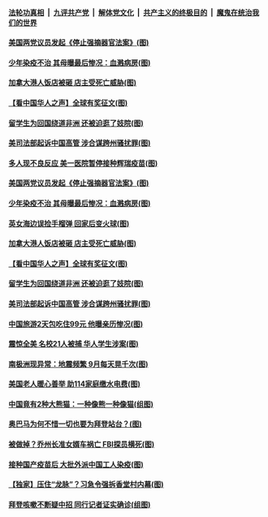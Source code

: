 ####  [法轮功真相](../../../../basic/blob/master/README.md?t=12210231) &nbsp;|&nbsp; [九评共产党](../../../../9ping.md/blob/master/README.md?t=12210231) &nbsp;|&nbsp; [解体党文化](../../../../jtdwh.md/blob/master/README.md?t=12210231)  &nbsp;|&nbsp; [共产主义的终极目的](../../../../gczydzjmd.md/blob/master/README.md?t=12210231) &nbsp;|&nbsp; [魔鬼在统治我们的世界](../../../../mgztzwmdsj.md/blob/master/README.md?t=12210231) 

#### [美国两党议员发起《停止强摘器官法案》(图)](../pages/p3/956446.md?t=12210231) 

#### [少年染疫不治 其母曝最后惨况：血溅病房(图)](../pages/p3/956443.md?t=12210231) 

#### [加拿大港人饭店被砸 店主受死亡威胁(图)](../pages/p3/956334.md?t=12210231) 

#### [【看中国华人之声】全球有奖征文(图)](../pages/p3/953963.md?t=12210231) 

#### [留学生为回国绕道非洲 还被迫逛了妓院(图)](../pages/p3/956306.md?t=12210231) 

#### [美司法部起诉中国高管 涉合谋跨州骚扰罪(图)](../pages/p3/956308.md?t=12210231) 

#### [多人现不良反应 美一医院暂停接种辉瑞疫苗(图)](../pages/p3/956456.md?t=12210231) 

#### [美国两党议员发起《停止强摘器官法案》(图)](../pages/p3/956446.md?t=12210231) 


#### [少年染疫不治 其母曝最后惨况：血溅病房(图)](../pages/p3/956443.md?t=12210231) 


#### [英女海边误捡手榴弹 回家后变火球(图)](../pages/p3/955908.md?t=12210231) 

#### [加拿大港人饭店被砸 店主受死亡威胁(图)](../pages/p3/956334.md?t=12210231) 

#### [【看中国华人之声】全球有奖征文(图)](../pages/p3/953963.md?t=12210231) 

#### [留学生为回国绕道非洲 还被迫逛了妓院(图)](../pages/p3/956306.md?t=12210231) 

#### [美司法部起诉中国高管 涉合谋跨州骚扰罪(图)](../pages/p3/956308.md?t=12210231) 

#### [中国旅游2天包吃住99元 他曝亲历惨况(图)](../pages/p3/956302.md?t=12210231) 

#### [震惊全美 名校21人被捕 华人学生涉案(图)](../pages/p3/956289.md?t=12210231) 

#### [南极洲现异常：地震频繁 9月每天晃千次(图)](../pages/p3/956285.md?t=12210231) 

#### [美国老人暖心善举 助114家庭缴水电费(图)](../pages/p3/956232.md?t=12210231) 

#### [中国竟有2种大熊猫：一种像熊一种像猫(组图)](../pages/p3/956199.md?t=12210231) 

#### [奥巴马为何不惜一切也要为拜登站台？(图)](../pages/p3/956200.md?t=12210231) 

#### [被做掉？乔州长准女婿车祸亡 FBI探员横死(图)](../pages/p3/956185.md?t=12210231) 

#### [接种国产疫苗后 大批外派中国工人染疫(图)](../pages/p3/956191.md?t=12210231) 

#### [【独家】压住“龙脉”？习急令强拆香堂村内幕(图)](../pages/p3/956145.md?t=12210231) 

#### [拜登咳嗽不断疑中招 同行记者证实确诊(组图)](../pages/p3/956135.md?t=12210231) 

